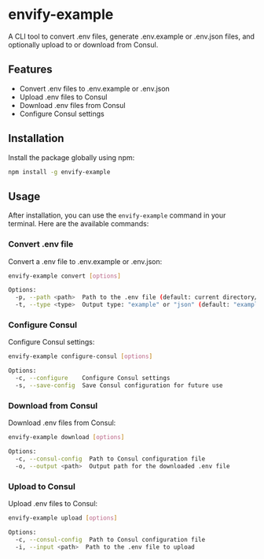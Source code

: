 # envify-example

A CLI tool to convert .env files, generate .env.example or .env.json files, and optionally upload to or download from Consul.

## Features

- Convert .env files to .env.example or .env.json
- Upload .env files to Consul
- Download .env files from Consul
- Configure Consul settings

## Installation

Install the package globally using npm:

```bash
npm install -g envify-example
```

## Usage

After installation, you can use the `envify-example` command in your terminal. Here are the available commands:

### Convert .env file

Convert a .env file to .env.example or .env.json:

```bash
envify-example convert [options]

Options:
  -p, --path <path>  Path to the .env file (default: current directory/.env)
  -t, --type <type>  Output type: "example" or "json" (default: "example")
```

### Configure Consul

Configure Consul settings:

```bash
envify-example configure-consul [options]

Options:
  -c, --configure    Configure Consul settings
  -s, --save-config  Save Consul configuration for future use
```

### Download from Consul

Download .env files from Consul:

```bash
envify-example download [options]

Options:
  -c, --consul-config  Path to Consul configuration file
  -o, --output <path>  Output path for the downloaded .env file
```

### Upload to Consul

Upload .env files to Consul:

```bash
envify-example upload [options]

Options:
  -c, --consul-config  Path to Consul configuration file
  -i, --input <path>  Path to the .env file to upload
